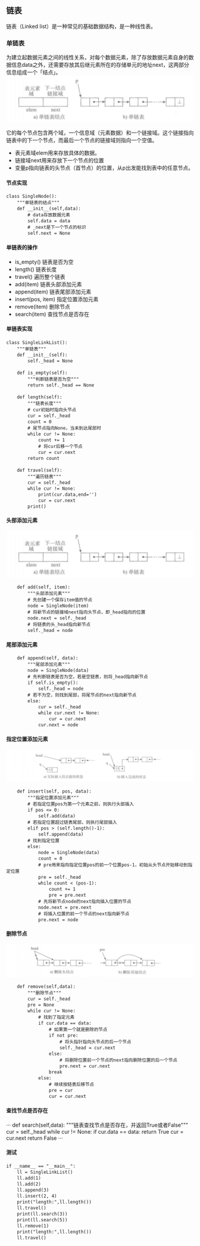 ## 链表
链表（Linked list）是一种常见的基础数据结构，是一种线性表。

### 单链表
为建立起数据元素之间的线性关系，对每个数据元素，除了存放数据元素自身的数据信息data之外，还需要存放其后继元素所在的存储单元的地址next，这两部分信息组成一个「结点」。
![img](./pics/link1.png)

它的每个节点包含两个域，一个信息域（元素数据）和一个链接域。这个链接指向链表中的下一个节点，而最后一个节点的链接域则指向一个空值。

+ 表元素域elem用来存放具体的数据。
+ 链接域next用来存放下一个节点的位置
+ 变量p指向链表的头节点（首节点）的位置，从p出发能找到表中的任意节点。

#### 节点实现
```
class SingleNode():
    """单链表的结点"""
    def __init__(self,data):
        # data存放数据元素
        self.data = data
        # _next是下一个节点的标识
        self.next = None
```

#### 单链表的操作
+ is_empty() 链表是否为空
+ length() 链表长度
+ travel() 遍历整个链表
+ add(item) 链表头部添加元素
+ append(item) 链表尾部添加元素
+ insert(pos, item) 指定位置添加元素
+ remove(item) 删除节点
+ search(item) 查找节点是否存在

#### 单链表实现
```
class SingleLinkList():
    """单链表"""
    def __init__(self):
        self._head = None

    def is_empty(self):
        """判断链表是否为空"""
        return self._head == None

    def length(self):
        """链表长度"""
        # cur初始时指向头节点
        cur = self._head
        count = 0
        # 尾节点指向None，当未到达尾部时
        while cur != None:
            count += 1
            # 将cur后移一个节点
            cur = cur.next
        return count

    def travel(self):
        """遍历链表"""
        cur = self._head
        while cur != None:
            print(cur.data,end='')
            cur = cur.next
        print()
```

#### 头部添加元素
![img](./pics/link1.png)
```
    def add(self, item):
        """头部添加元素"""
        # 先创建一个保存item值的节点
        node = SingleNode(item)
        # 将新节点的链接域next指向头节点，即_head指向的位置
        node.next = self._head
        # 将链表的头_head指向新节点
        self._head = node
```
#### 尾部添加元素

```
    def append(self, data):
        """尾部添加元素"""
        node = SingleNode(data)
        # 先判断链表是否为空，若是空链表，则将_head指向新节点
        if self.is_empty():
            self._head = node
        # 若不为空，则找到尾部，将尾节点的next指向新节点
        else:
            cur = self._head
            while cur.next != None:
                cur = cur.next
            cur.next = node
```

#### 指定位置添加元素
![img](./pics/link3.png)
```
    def insert(self, pos, data):
        """指定位置添加元素"""
        # 若指定位置pos为第一个元素之前，则执行头部插入
        if pos <= 0:
            self.add(data)
        # 若指定位置超过链表尾部，则执行尾部插入
        elif pos > (self.length()-1):
            self.append(data)
        # 找到指定位置
        else:
            node = SingleNode(data)
            count = 0
            # pre用来指向指定位置pos的前一个位置pos-1，初始从头节点开始移动到指定位置
            pre = self._head
            while count < (pos-1):
                count += 1
                pre = pre.next
            # 先将新节点node的next指向插入位置的节点
            node.next = pre.next
            # 将插入位置的前一个节点的next指向新节点
            pre.next = node
```
#### 删除节点

![img](./pics/link4.png)
```
    def remove(self,data):
        """删除节点"""
        cur = self._head
        pre = None
        while cur != None:
            # 找到了指定元素
            if cur.data == data:
                # 如果第一个就是删除的节点
                if not pre:
                    # 将头指针指向头节点的后一个节点
                    self._head = cur.next
                else:
                    # 将删除位置前一个节点的next指向删除位置的后一个节点
                    pre.next = cur.next
                break
            else:
                # 继续按链表后移节点
                pre = cur
                cur = cur.next
```
#### 查找节点是否存在
···
    def search(self,data):
        """链表查找节点是否存在，并返回True或者False"""
        cur = self._head
        while cur != None:
            if cur.data == data:
                return True
            cur = cur.next
        return False
···

#### 测试
```
if __name__ == "__main__":
    ll = SingleLinkList()
    ll.add(1)
    ll.add(2)
    ll.append(3)
    ll.insert(2, 4)
    print("length:",ll.length())
    ll.travel()
    print(ll.search(3))
    print(ll.search(5))
    ll.remove(1)
    print("length:",ll.length())
    ll.travel()
```


